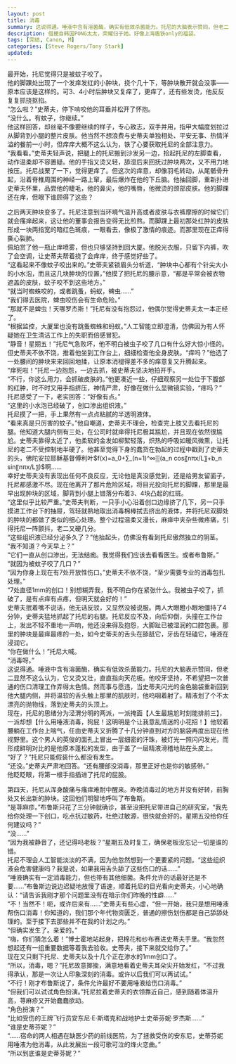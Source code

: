 ```yaml
---
layout: post
title: 消毒
summary: 这说得通。唾液中含有溶菌酶，确实有低效杀菌能力。托尼的大脑表示赞同，但老二显然不这么认为。
description: 借梗自韩国PONG太太，荣耀归于她。好像上海盾铁only的福袋。
tags: [完结, Canon, M]
categories: [Steve Rogers/Tony Stark]
updated: 
---
```


最开始，托尼觉得只是被蚊子咬了。  
他的脚踝处出现了一个发痒发红的小肿块，挠个几十下，等肿块散开就会没事——原本应该是这样的。可3、4小时后肿块又复痒了，更痒了，还有些发烫，他反反复复抓挠抠掐。  
“怎么啦？”史蒂夫，停下啃咬他的耳垂并松开了怀抱。  
“没什么。有蚊子，你继续。”  
他这样回答，却丝毫不像要继续的样子，专心致志，双手并用，指甲大幅度划拉过从脚背到小腿的整片皮肤。他当然不想浪费与史蒂夫单独相处、平安无事、热情洋溢的餐前一小时，但痒痒大概不这么认为，铁了心要获取托尼的全部注意力。  
“我看看。”史蒂夫轻声说，把腿上的托尼搬到沙发另一边，拾起托尼的左脚查看，动作温柔却不容置疑。他的手指又烫又轻，舔湿后来回抚过肿块两次，又不用力地按压。托尼战栗了一下，觉得更痒了。但这次的痒意，却像羽毛转动，从尾骶骨升起，沿着脊椎周围的神经一路上窜，最后爆炸在他的下丘脑。他抽回脚，重新扑进史蒂夫怀里，品尝他的睫毛，他的鼻尖，他的嘴唇，他微烫的颈部皮肤。他的脚踝还在痒，但眼下谁顾得了这些？  
  
之后两天肿块变多了。托尼注意到当环境气温升高或者皮肤与衣裤摩擦的时候它们就会瘙痒起来，这让他的董事会报告变得无比煎熬。而脚踝上最初那处红肿的皮肤形成一块两指宽的暗红色斑痕，一眼看去，像极了激情的痕迹。而那里现在正痒得撕心裂肺。  
佩珀赏了他一瓶止痒喷雾，但也只够坚持到回大厦。他脱光衣服，只留下内裤，吹了会空调，让史蒂夫帮着挠了会痒痒，终于感觉好些了。  
“这看起来不像蚊子咬出来的。”史蒂夫紧锁眉头分析道，“肿块中心都有个针尖大小的小水泡，而且这几块肿块的位置，”他摸了把托尼的腰示意，“都是平常会被衣物遮盖的皮肤，蚊子咬不到这些地方。”  
“就当时蜘蛛咬的，或者跳蚤，蚂蚁，蜱虫……”  
“我们得去医院，蜱虫咬伤会有生命危险。”  
“那就不是蜱虫！天哪罗杰斯！”托尼有没有抱怨过，他偶尔觉得史蒂夫太一本正经了。  
“根据监控，大厦里也没有跳蚤蜘蛛和蚂蚁。”人工智能立即澄清，仿佛因为有人怀疑她在卫生清洁工作上的失职而倍感冒犯。  
“静音！星期五！”托尼气急败坏，他不明白被虫子咬了几口有什么好大惊小怪的。  
但史蒂夫不依不饶，推着他坐到工作台上，细细检查他全身皮肤。“痒吗？”他选了一处腰间的肿块来来回回地揉，让原本消褪得差不多的痒意复又升腾起来。  
“痒死啦！”托尼一边抱怨，一边去抓，被史蒂夫坚决地拍开手。  
“不行，你这么用力，会抓破皮肤的。”他更凑近一些，仔细观察另一处位于下腹部的红肿，时不时又用手指挤压，神情严肃，好像在做什么显微镜实验，“疼吗？”  
托尼感受了一下，老实回答：“好像有点。”  
“这里的小水泡已经破了，创口渗出组织液。”  
托尼摸了一把，手上果然有一点点粘腻的半透明液体。  
“看来真是只厉害的蚊子。”他自嘲道，史蒂夫不理会，检查完上肢又去看托尼的腿。他知道大腿内侧有三处，在公司时就痒得托尼极其尴尬，并且现在依然很尴尬。史蒂夫靠得太近了，他柔软的金发如柳絮轻落，炽热的呼吸如暖风微熏，让托尼的老二不受控制地半硬了。他甚至觉得下身的蠢货在勃起的过程中戳到了史蒂夫的头，佛陀安拉耶稣基督傅利叶$f(x)=a_0+∑_(n=1)^∞▒(a_n  cos⁡〖nπx/L〗+b_n  sin⁡〖nπx/L〗)$啊……  
幸好史蒂夫没有表现出任何不良反应，无论他是真没感觉到，还是给男友留面子，托尼都感激不尽。现在他离开了那片危险区域，将目光投向托尼的脚踝，那里是最早出现肿块的区域，脚背到小腿上错落分布着3、4块凸起的红斑。  
“这里似乎比较严重。”史蒂夫判断，一只手小心沿着创口边缘挤了几下，另一只手摸进工作台下的抽屉，驾轻就熟地取出消毒棉棒拭去挤出的液体，并将托尼双脚处的肿块的都做了类似的细心处理。整个过程温柔又漫长，麻痒中夹杂些微疼痛，引得托尼一阵颤抖，老二又硬几分。  
“这些组织液已经分泌多久了？”他抬起头，仿佛没有看到托尼傲然独立的阴茎。  
“我不知道？今天早上？”  
“它们一直从创口渗出，无法结痂。我觉得我们应该去看看医生。或者布鲁斯。”  
“就因为被蚊子咬了几口？”  
“因为你身上现在有7处开放性伤口。”史蒂夫不依不饶，“至少需要专业的消毒包扎处理。”  
“7处直径1mm的创口！别想糊弄我，我不明白你在紧张什么。我被虫子咬了，抓破了，是有点痒有点疼，但明天就会好的！”  
史蒂夫抿着嘴不说话，他无话反驳，又显然没被说服。两人大眼瞪小眼地僵持了4分钟，史蒂夫猛地抓起了托尼的右腿。托尼反应不及，向后仰倒，头撞在工作台上，发出不轻不重地一声响，他还没来得及抱怨，大脚趾已被湿润的口腔包裹。那里的肿块是最痒最疼的一处，如今史蒂夫的舌头在舔舐它，牙齿在轻磕它，唾液在浸润它。  
“你在做什么！”托尼大喊。  
“消毒呀。”  
这说得通。唾液中含有溶菌酶，确实有低效杀菌能力。托尼的大脑表示赞同，但老二显然不这么认为，它又烫又壮，直直指向天花板。他咬牙坚持，不希望把一次普通的伤口清理工作弄得太色情。然而事与愿违，当史蒂夫闪光的金色脑袋重新回到他大腿内侧，并将温软的舌头触上那里的肌肤时，他呜咽着射了。精液划了个不太漂亮的抛物线，落到史蒂夫的头顶上。  
现在，托尼的思绪分为泾渭分明的两派，一派掩面【人生最尴尬时刻能排前三】，一派却想【什么用唾液消毒，狗屁！这明明是个让我意乱情迷的小花招！】他软着腰躺在工作台上喘气，任由史蒂夫又折腾了十几分钟直到对方的脑袋再度出现在他视野里。这个男人的英俊的面孔上冒出一层细密的汗珠，被灯光一照闪闪发光，而形成鲜明对比的是他原本蓬松的发型，由于盖了一层精液滑稽地贴在头皮上。  
“好了？”托尼只能假装什么都没有发生。  
“还没。”史蒂夫严肃地回答。“还有腰部没消毒，那里正好也是你的敏感带。”  
他眨眨眼，将第一根手指插进了托尼的屁股。  
  
第四天，托尼从浑身酸痛与瘙痒难耐中醒来。昨晚消毒过的地方并没有好转，前胸处又长出新的肿块。这回他们明智地呼叫了布鲁斯。  
“是荨麻疹。”布鲁斯只花了三分钟就确诊，甚至没把托尼带进自己的研究室，“我先给你处理一下创口，吃点抗过敏药，杜绝过敏源，很快就会好的。星期五没给你任何建议吗？”  
“没……”  
“因为我被静音了，还记得吗老板？”星期五及时复工，确保老板没忘记一切是谁的错。  
托尼不理会人工智能淡淡的不满，因为他忽然想到一个更要紧的问题。“这些组织液会危害健康吗？我是说，如果我用舌头舔了这些伤口的话……”  
“唾液确实有一定消毒能力，但也带有其他细菌。条件允许的话最好还是不要……”布鲁斯边说边迟疑地放慢了语速，顺着托尼的目光看向史蒂夫，小心地确认：“请告诉我刚才那个问题里没有在暗示你们昨晚的性癖……”  
“不！当然不！呃，或许后来有……”史蒂夫有些心虚，“但一开始，我只是想用唾液帮伤口消毒！你知道的，我们那个年代物资匮乏，普通的擦伤划伤都是自己舔舔处理的。至于接下去那些并不在我的计划之内。”  
“但确实发生了。亲爱的。”  
“嗨，你们猜怎么着！”博士霍地站起身，把棉花和纱布赛进史蒂夫手里。“我忽然想起还有一组重要数据等着我去验收。史蒂夫，接下来就交给你了。”  
现在又只剩下托尼、史蒂夫以及十几个正在渗水的1mm创口了。  
“所以，消毒，嗯？”托尼故意揶揄，满意地看着史蒂夫耳朵尖开始发红，“不过我得承认，那是一次让人印象深刻的消毒。或许以后我们可以再试试。”  
“不行！刚才布鲁斯说了，条件允许最好不要用唾液给伤口消毒。”  
“但我们可以试试角色扮演。”托尼拉着史蒂夫的衣领靠近自己，感到随着体温升高，荨麻疹又开始蠢蠢欲动。  
“角色扮演？”  
“比如受伤的王牌飞行员安东尼·E·斯塔克和战地护士史蒂芬妮·罗杰斯……”  
“谁是史蒂芬妮？”  
“……宿命的两人相遇在缺医少药的前线医院，为了拯救受伤的安东尼，史蒂芬妮用唾液为他消毒，从此发展出一段可歌可泣的烽火恋曲。”  
“所以到底谁是史蒂芬妮？”
